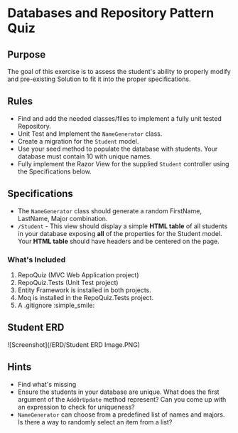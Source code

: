 # Databases and Repository Pattern Quiz

## Purpose
The goal of this exercise is to assess the student's ability to properly modify and pre-existing Solution to fit it into the proper specifications.


## Rules

- Find and add the needed classes/files to implement a fully unit tested Repository.
- Unit Test and Implement the `NameGenerator` class.
- Create a migration for the `Student` model.
- Use your seed method to populate the database with students. Your database must contain 10 with unique names.
- Fully implement the Razor View for the supplied `Student` controller using the Specifications below.


## Specifications

- The `NameGenerator` class should generate a random FirstName, LastName, Major combination.
- `/Student` - This view should display a simple **HTML table** of all students in your database exposing **all** of the properties for the Student model. Your **HTML table** should have headers and be centered on the page.


### What's Included

1. RepoQuiz (MVC Web Application project)
2. RepoQuiz.Tests (Unit Test project)
3. Entity Framework is installed in both projects.
4. Moq is installed in the RepoQuiz.Tests project.
5. A .gitignore :simple_smile:

## Student ERD 
![Screenshot](/ERD/Student ERD Image.PNG)

## Hints

- Find what's missing
- Ensure the students in your database are unique. What does the first argument of the `AddOrUpdate` method represent? Can you come up with an expression to check for uniqueness?
- `NameGenerator` can choose from a predefined list of names and majors. Is there a way to randomly select an item from a list?
